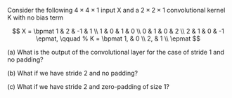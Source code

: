 Consider the following $4\times 4 \times 1$ input X and a $2\times 2 \times 1$ convolutional kernel K with no bias term 

$$
X = 
\bpmat
1 & 2 & -1 & 1 \\
1 & 0 & 1 & 0 \\
0 & 1 & 0 & 2 \\
2 & 1 & 0 & -1
\epmat, \qquad
% 
K = \bpmat
1, & 0 \\
2, & 1 \\
\epmat
$$

(a) What is the output of the convolutional layer for the case of stride 1 and no padding? 

(b) What if we have stride 2 and no padding?

(c) What if we have stride 2 and zero-padding of size 1?